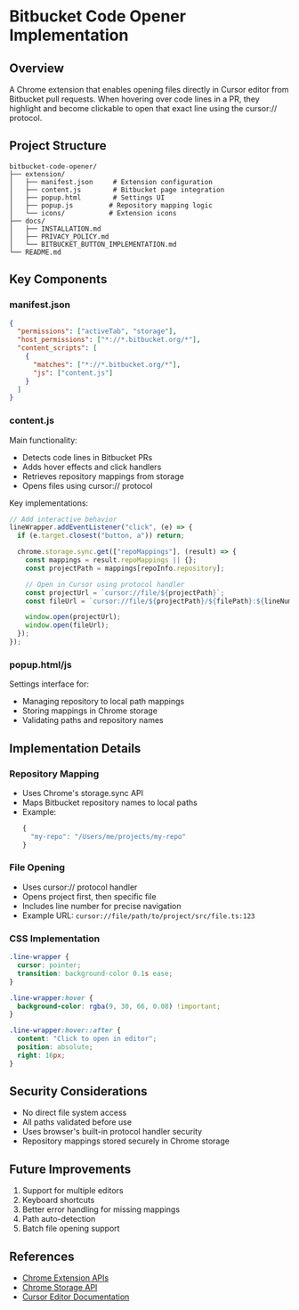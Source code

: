 # Bitbucket Code Opener Implementation

## Overview

A Chrome extension that enables opening files directly in Cursor editor from Bitbucket pull requests. When hovering over code lines in a PR, they highlight and become clickable to open that exact line using the cursor:// protocol.

## Project Structure

```
bitbucket-code-opener/
├── extension/
│   ├── manifest.json     # Extension configuration
│   ├── content.js        # Bitbucket page integration
│   ├── popup.html        # Settings UI
│   ├── popup.js         # Repository mapping logic
│   └── icons/           # Extension icons
├── docs/
│   ├── INSTALLATION.md
│   ├── PRIVACY_POLICY.md
│   └── BITBUCKET_BUTTON_IMPLEMENTATION.md
└── README.md
```

## Key Components

### manifest.json

```json
{
  "permissions": ["activeTab", "storage"],
  "host_permissions": ["*://*.bitbucket.org/*"],
  "content_scripts": [
    {
      "matches": ["*://*.bitbucket.org/*"],
      "js": ["content.js"]
    }
  ]
}
```

### content.js

Main functionality:

- Detects code lines in Bitbucket PRs
- Adds hover effects and click handlers
- Retrieves repository mappings from storage
- Opens files using cursor:// protocol

Key implementations:

```javascript
// Add interactive behavior
lineWrapper.addEventListener("click", (e) => {
  if (e.target.closest("button, a")) return;

  chrome.storage.sync.get(["repoMappings"], (result) => {
    const mappings = result.repoMappings || {};
    const projectPath = mappings[repoInfo.repository];

    // Open in Cursor using protocol handler
    const projectUrl = `cursor://file/${projectPath}`;
    const fileUrl = `cursor://file/${projectPath}/${filePath}:${lineNumber}`;

    window.open(projectUrl);
    window.open(fileUrl);
  });
});
```

### popup.html/js

Settings interface for:

- Managing repository to local path mappings
- Storing mappings in Chrome storage
- Validating paths and repository names

## Implementation Details

### Repository Mapping

- Uses Chrome's storage.sync API
- Maps Bitbucket repository names to local paths
- Example:
  ```javascript
  {
    "my-repo": "/Users/me/projects/my-repo"
  }
  ```

### File Opening

- Uses cursor:// protocol handler
- Opens project first, then specific file
- Includes line number for precise navigation
- Example URL: `cursor://file/path/to/project/src/file.ts:123`

### CSS Implementation

```css
.line-wrapper {
  cursor: pointer;
  transition: background-color 0.1s ease;
}

.line-wrapper:hover {
  background-color: rgba(9, 30, 66, 0.08) !important;
}

.line-wrapper:hover::after {
  content: "Click to open in editor";
  position: absolute;
  right: 16px;
}
```

## Security Considerations

- No direct file system access
- All paths validated before use
- Uses browser's built-in protocol handler security
- Repository mappings stored securely in Chrome storage

## Future Improvements

1. Support for multiple editors
2. Keyboard shortcuts
3. Better error handling for missing mappings
4. Path auto-detection
5. Batch file opening support

## References

- [Chrome Extension APIs](https://developer.chrome.com/docs/extensions/reference/)
- [Chrome Storage API](https://developer.chrome.com/docs/extensions/reference/storage/)
- [Cursor Editor Documentation](https://cursor.sh/)
